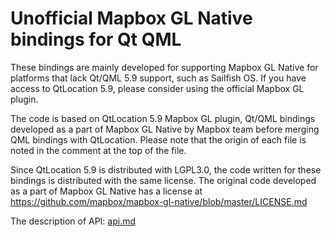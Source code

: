 # Unofficial Mapbox GL Native bindings for Qt QML

These bindings are mainly developed for supporting Mapbox GL Native
for platforms that lack Qt/QML 5.9 support, such as Sailfish OS. If
you have access to QtLocation 5.9, please consider using the official
Mapbox GL plugin.

The code is based on QtLocation 5.9 Mapbox GL plugin, Qt/QML bindings
developed as a part of Mapbox GL Native by Mapbox team before merging
QML bindings with QtLocation. Please note that the origin of each file
is noted in the comment at the top of the file. 

Since QtLocation 5.9 is distributed with LGPL3.0, the code written for
these bindings is distributed with the same license. The original code
developed as a part of Mapbox GL Native has a license at
https://github.com/mapbox/mapbox-gl-native/blob/master/LICENSE.md


The description of API: [api.md](https://github.com/rinigus/mapbox-gl-qml/blob/master/api.md)
